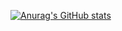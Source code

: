 [![Anurag's GitHub stats](https://github-readme-stats.vercel.app/api?username=dsxksss)](https://github.com/anuraghazra/github-readme-stats)
